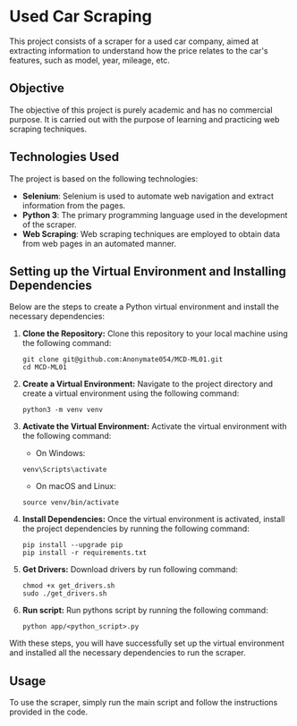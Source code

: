 # Used Car Scraping

This project consists of a scraper for a used car company, aimed at extracting information to understand how the price relates to the car's features, such as model, year, mileage, etc.

## Objective

The objective of this project is purely academic and has no commercial purpose. It is carried out with the purpose of learning and practicing web scraping techniques.

## Technologies Used

The project is based on the following technologies:

- **Selenium**: Selenium is used to automate web navigation and extract information from the pages.
- **Python 3**: The primary programming language used in the development of the scraper.
- **Web Scraping**: Web scraping techniques are employed to obtain data from web pages in an automated manner.

## Setting up the Virtual Environment and Installing Dependencies

Below are the steps to create a Python virtual environment and install the necessary dependencies:

1. **Clone the Repository:** Clone this repository to your local machine using the following command:
    ```
    git clone git@github.com:Anonymate054/MCD-ML01.git
    cd MCD-ML01
    ```

2. **Create a Virtual Environment:** Navigate to the project directory and create a virtual environment using the following command:
    ```
    python3 -m venv venv
    ```

3. **Activate the Virtual Environment:** Activate the virtual environment with the following command:
    - On Windows:
    ```
    venv\Scripts\activate
    ```
    - On macOS and Linux:
    ```
    source venv/bin/activate
    ```

4. **Install Dependencies:** Once the virtual environment is activated, install the project dependencies by running the following command:
    ```
    pip install --upgrade pip
    pip install -r requirements.txt
    ```

5. **Get Drivers:** Download drivers by run following command:
    ```
    chmod +x get_drivers.sh
    sudo ./get_drivers.sh

5. **Run script:** Run pythons script by running the following command:
    ```
    python app/<python_script>.py
    ```

With these steps, you will have successfully set up the virtual environment and installed all the necessary dependencies to run the scraper.

## Usage

To use the scraper, simply run the main script and follow the instructions provided in the code.

